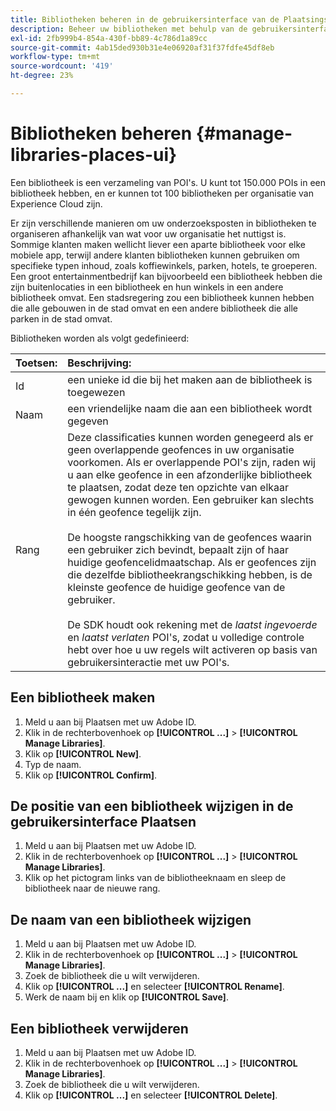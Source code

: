 ```yaml
---
title: Bibliotheken beheren in de gebruikersinterface van de Plaatsingsservice
description: Beheer uw bibliotheken met behulp van de gebruikersinterface van de Plaatsingsservice.
exl-id: 2fb999b4-854a-430f-bb89-4c786d1a89cc
source-git-commit: 4ab15ded930b31e4e06920af31f37fdfe45df8eb
workflow-type: tm+mt
source-wordcount: '419'
ht-degree: 23%

---
```


# Bibliotheken beheren {#manage-libraries-places-ui}

Een bibliotheek is een verzameling van POI&#39;s. U kunt tot 150.000 POIs in een bibliotheek hebben, en er kunnen tot 100 bibliotheken per organisatie van Experience Cloud zijn.

Er zijn verschillende manieren om uw onderzoeksposten in bibliotheken te organiseren afhankelijk van wat voor uw organisatie het nuttigst is. Sommige klanten maken wellicht liever een aparte bibliotheek voor elke mobiele app, terwijl andere klanten bibliotheken kunnen gebruiken om specifieke typen inhoud, zoals koffiewinkels, parken, hotels, te groeperen. Een groot entertainmentbedrijf kan bijvoorbeeld een bibliotheek hebben die zijn buitenlocaties in een bibliotheek en hun winkels in een andere bibliotheek omvat. Een stadsregering zou een bibliotheek kunnen hebben die alle gebouwen in de stad omvat en een andere bibliotheek die alle parken in de stad omvat.

Bibliotheken worden als volgt gedefinieerd:

| Toetsen: | Beschrijving: |
| :--- | :--- |
| Id | een unieke id die bij het maken aan de bibliotheek is toegewezen |
| Naam | een vriendelijke naam die aan een bibliotheek wordt gegeven |
| Rang | Deze classificaties kunnen worden genegeerd als er geen overlappende geofences in uw organisatie voorkomen. Als er overlappende POI&#39;s zijn, raden wij u aan elke geofence in een afzonderlijke bibliotheek te plaatsen, zodat deze ten opzichte van elkaar gewogen kunnen worden. Een gebruiker kan slechts in één geofence tegelijk zijn. <br><br>De hoogste rangschikking van de geofences waarin een gebruiker zich bevindt, bepaalt zijn of haar huidige geofencelidmaatschap. Als er geofences zijn die dezelfde bibliotheekrangschikking hebben, is de kleinste geofence de huidige geofence van de gebruiker. <br><br>De SDK houdt ook rekening met de *laatst ingevoerde* en *laatst verlaten* POI&#39;s, zodat u volledige controle hebt over hoe u uw regels wilt activeren op basis van gebruikersinteractie met uw POI&#39;s. |

## Een bibliotheek maken

1. Meld u aan bij Plaatsen met uw Adobe ID.
1. Klik in de rechterbovenhoek op **[!UICONTROL ...]**  > **[!UICONTROL Manage Libraries]**.
1. Klik op **[!UICONTROL New]**.
1. Typ de naam.
1. Klik op **[!UICONTROL Confirm]**.

## De positie van een bibliotheek wijzigen in de gebruikersinterface Plaatsen

1. Meld u aan bij Plaatsen met uw Adobe ID.
1. Klik in de rechterbovenhoek op **[!UICONTROL ...]**  > **[!UICONTROL Manage Libraries]**.
1. Klik op het pictogram links van de bibliotheeknaam en sleep de bibliotheek naar de nieuwe rang.

## De naam van een bibliotheek wijzigen

1. Meld u aan bij Plaatsen met uw Adobe ID.
1. Klik in de rechterbovenhoek op **[!UICONTROL ...]** > **[!UICONTROL Manage Libraries]**.
1. Zoek de bibliotheek die u wilt verwijderen.
1. Klik op **[!UICONTROL ...]** en selecteer **[!UICONTROL Rename]**.
1. Werk de naam bij en klik op **[!UICONTROL Save]**.

## Een bibliotheek verwijderen

1. Meld u aan bij Plaatsen met uw Adobe ID.
1. Klik in de rechterbovenhoek op **[!UICONTROL ...]** > **[!UICONTROL Manage Libraries]**.
1. Zoek de bibliotheek die u wilt verwijderen.
1. Klik op **[!UICONTROL ...]** en selecteer **[!UICONTROL Delete]**.

